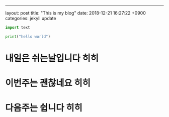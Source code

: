 ---
layout: post
title:  "This is my blog"
date:   2018-12-21 16:27:22 +0900
categories: jekyll update

```python
import text

print("hello world")
```
# 내일은 쉬는날입니다 히히
# 이번주는 괜찮네요 히히
# 다음주는 쉽니다 히히

[jekyll-docs]: https://jekyllrb.com/docs/home
[jekyll-gh]:  https://github.com/haeinoh
[jekyll-talk]: https://talk.jekyllrb.com/
